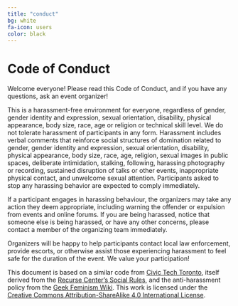 ```yaml
---
title: "conduct"
bg: white 
fa-icon: users
color: black  
---
```

# Code of Conduct

Welcome everyone! Please read this Code of Conduct, and if you have any questions, ask an event organizer!

This is a harassment-free environment for everyone, regardless of gender, gender identity and expression, sexual orientation, disability, physical appearance, body size, race, age or religion or technical skill level. We do not tolerate harassment of participants in any form.
Harassment includes verbal comments that reinforce social structures of domination related to gender, gender identity and expression, sexual orientation, disability, physical appearance, body size, race, age, religion, sexual images in public spaces, deliberate intimidation, stalking, following, harassing photography or recording, sustained disruption of talks or other events, inappropriate physical contact, and unwelcome sexual attention. Participants asked to stop any harassing behavior are expected to comply immediately.

If a participant engages in harassing behaviour, the organizers may take any action they deem appropriate, including warning the offender or expulsion from events and online forums.
If you are being harassed, notice that someone else is being harassed, or have any other concerns, please contact a member of the organizing team immediately.

Organizers will be happy to help participants contact local law enforcement, provide escorts, or otherwise assist those experiencing harassment to feel safe for the duration of the event. We value your participation!

This document is based on a similar code from [Civic Tech Toronto](http://civictech.ca/about-us/), itself derived from the [Recurse Center’s Social Rules](https://www.recurse.com/manual#sec-environment), and the anti-harassment policy from the [Geek Feminism Wiki](http://geekfeminism.wikia.com/wiki/Conference_anti-harassment/Policy). This work is licensed under the [Creative Commons Attribution-ShareAlike 4.0 International License](https://creativecommons.org/licenses/by-sa/4.0/). 
